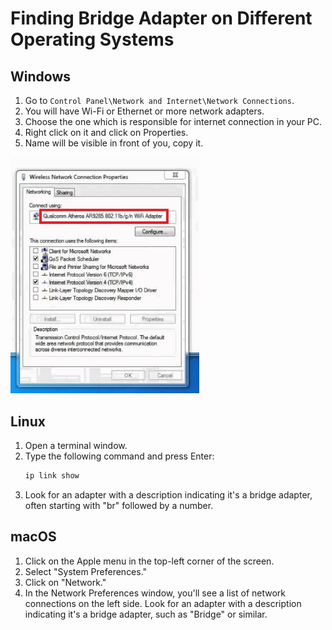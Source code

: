 # Finding Bridge Adapter on Different Operating Systems

## Windows

1. Go to `Control Panel\Network and Internet\Network Connections`.
2. You will have Wi-Fi or Ethernet or more network adapters.
3. Choose the one which is responsible for internet connection in your PC.
4. Right click on it and click on Properties.
5. Name will be visible in front of you, copy it.

<img src="../Img/adapter.jpg" width="60%">

## Linux

1. Open a terminal window.
2. Type the following command and press Enter:
   ```bash
   ip link show
   ```
3. Look for an adapter with a description indicating it's a bridge adapter, often starting with "br" followed by a number.

## macOS

1. Click on the Apple menu in the top-left corner of the screen.
2. Select "System Preferences."
3. Click on "Network."
4. In the Network Preferences window, you'll see a list of network connections on the left side. Look for an adapter with a description indicating it's a bridge adapter, such as "Bridge" or similar.
